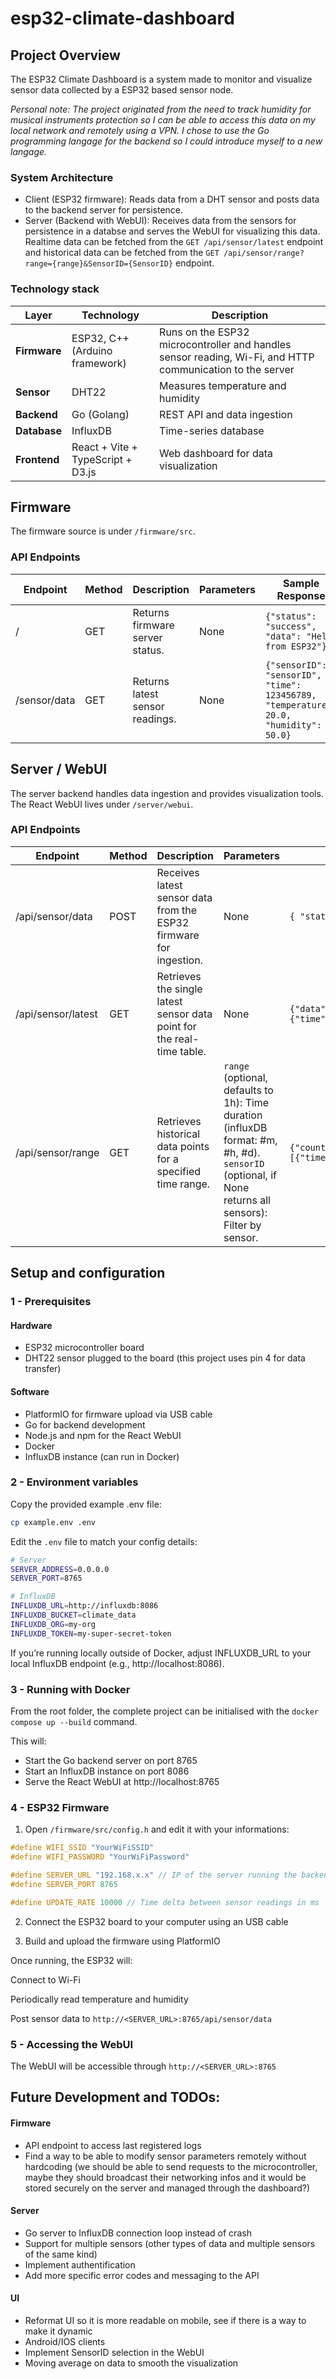 # esp32-climate-dashboard

## Project Overview

The ESP32 Climate Dashboard is a system made to monitor and visualize sensor data collected by a ESP32 based sensor node. 

*Personal note: The project originated from the need to track humidity for musical instruments protection so I can be able to access this data on my local network and remotely using a VPN. I chose to use the Go programming langage for the backend so I could introduce myself to a new langage.*

### System Architecture
- Client (ESP32 firmware): Reads data from a DHT sensor and posts data to the backend server for persistence.
- Server (Backend with WebUI): Receives data from the sensors for persistence in a databse and serves the WebUI for visualizing this data. Realtime data can be fetched from the `GET /api/sensor/latest` endpoint and historical data can be fetched from the `GET /api/sensor/range?range={range}&SensorID={SensorID}` endpoint.

### Technology stack
| Layer        | Technology                        | Description                                                                                               |
| ------------ | --------------------------------- | --------------------------------------------------------------------------------------------------------- |
| **Firmware** | ESP32, C++ (Arduino framework)    | Runs on the ESP32 microcontroller and handles sensor reading, Wi-Fi, and HTTP communication to the server |
| **Sensor**   | DHT22                             | Measures temperature and humidity                                                                         |
| **Backend**  | Go (Golang)                       | REST API and data ingestion                                                                               |
| **Database** | InfluxDB                          | Time-series database                                                                                      |
| **Frontend** | React + Vite + TypeScript + D3.js | Web dashboard for data visualization                                                                      |

## Firmware

The firmware source is under `/firmware/src`.

### API Endpoints
| Endpoint     | Method | Description                     | Parameters | Sample Response                                                                      | Errors |
| ------------ | ------ | ------------------------------- | ---------- | ------------------------------------------------------------------------------------ | ------ |
| /            | GET    | Returns firmware server status. | None       | `{"status": "success", "data": "Hello from ESP32"}`                                  | TODO   |
| /sensor/data | GET    | Returns latest sensor readings. | None       | `{"sensorID": "sensorID", "time": 123456789, "temperature": 20.0, "humidity": 50.0}` | TODO   |

## Server / WebUI

The server backend handles data ingestion and provides visualization tools.
The React WebUI lives under `/server/webui`.

### API Endpoints
| Endpoint           | Method | Description                                                            | Parameters                                                                                                                                             | Sample Response                                                                                                  | Errors |
| ------------------ | ------ | ---------------------------------------------------------------------- | ------------------------------------------------------------------------------------------------------------------------------------------------------ | ---------------------------------------------------------------------------------------------------------------- | ------ |
| /api/sensor/data   | POST   | Receives latest sensor data from the ESP32 firmware for ingestion.     | None                                                                                                                                                   | `{ "status": "ok", "message": "data received" }`                                                                 | TODO   |
| /api/sensor/latest | GET    | Retrieves the single latest sensor data point for the real-time table. | None                                                                                                                                                   | `{"data":{"time":1760982283,"sensorID":"44287646293408","temperature":21.5,"humidity":59},"status":"success"}`   | TODO   |
| /api/sensor/range  | GET    | Retrieves historical data points for a specified time range.           | `range` (optional, defaults to 1h): Time duration (influxDB format: #m, #h, #d). `sensorID` (optional, if None returns all sensors): Filter by sensor. | `{"count":295,"data":[{"time":1760979301,"sensorID":"44287646293408","temperature":21.3,"humidity":58.7}, ...]}` | TODO   |

## Setup and configuration

### 1 - Prerequisites

#### Hardware
- ESP32 microcontroller board
- DHT22 sensor plugged to the board (this project uses pin 4 for data transfer)

#### Software
- PlatformIO for firmware upload via USB cable
- Go for backend development
- Node.js and npm for the React WebUI
- Docker
- InfluxDB instance (can run in Docker)

### 2 - Environment variables

Copy the provided example .env file:

```bash
cp example.env .env
```

Edit the `.env` file to match your config details:
```bash
# Server
SERVER_ADDRESS=0.0.0.0
SERVER_PORT=8765

# InfluxDB
INFLUXDB_URL=http://influxdb:8086
INFLUXDB_BUCKET=climate_data
INFLUXDB_ORG=my-org
INFLUXDB_TOKEN=my-super-secret-token

```
If you’re running locally outside of Docker, adjust INFLUXDB_URL to your local InfluxDB endpoint (e.g., http://localhost:8086).

### 3 - Running with Docker
From the root folder, the complete project can be initialised with the `docker compose up --build` command.

This will:
- Start the Go backend server on port 8765
- Start an InfluxDB instance on port 8086
- Serve the React WebUI at http://localhost:8765

### 4 - ESP32 Firmware
1. Open `/firmware/src/config.h` and edit it with your informations:
```c++
#define WIFI_SSID "YourWiFiSSID"
#define WIFI_PASSWORD "YourWiFiPassword"

#define SERVER_URL "192.168.x.x" // IP of the server running the backend
#define SERVER_PORT 8765

#define UPDATE_RATE 10000 // Time delta between sensor readings in ms 
```

2. Connect the ESP32 board to your computer using an USB cable

3. Build and upload the firmware using PlatformIO

Once running, the ESP32 will:

Connect to Wi-Fi

Periodically read temperature and humidity

Post sensor data to `http://<SERVER_URL>:8765/api/sensor/data`

### 5 - Accessing the WebUI

The WebUI will be accessible through `http://<SERVER_URL>:8765`

## Future Development and TODOs:

#### Firmware
- API endpoint to access last registered logs
- Find a way to be able to modify sensor parameters remotely without hardcoding (we should be able to send requests to the microcontroller, maybe they should broadcast their networking infos and it would be stored securely on the server and managed through the dashboard?)

#### Server
- Go server to InfluxDB connection loop instead of crash
- Support for multiple sensors (other types of data and multiple sensors of the same kind)
- Implement authentification
- Add more specific error codes and messaging to the API

#### UI
- Reformat UI so it is more readable on mobile, see if there is a way to make it dynamic
- Android/IOS clients
- Implement SensorID selection in the WebUI
- Moving average on data to smooth the visualization